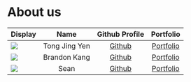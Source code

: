 # About us

Display |     Name      |           Github Profile            | Portfolio 
--------|:-------------:|:-----------------------------------:|:---------:
![](https://encrypted-tbn3.gstatic.com/images?q=tbn:ANd9GcTnXOOZx8tElZ8KHzzfc6QiGOLbtpAhzndCRjT2g6ddLkoMaj2oF1CUofULkbBeWF3vRd_zNns0yX9H3PUMtwHbSQ) | Tong Jing Yen | [Github](https://github.com/jing-yen) | [Portfolio](docs/team/jingyen.md)
![](https://via.placeholder.com/100.png?text=Photo) | Brandon Kang | [Github](https://github.com/brand0nnn) | [Portfolio](docs/team/johndoe.md)
![](https://via.placeholder.com/100.png?text=Photo) | Sean | [Github](https://github.com/) | [Portfolio](docs/team/johndoe.md)
